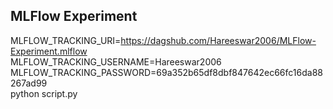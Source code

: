 ## MLFlow Experiment
MLFLOW_TRACKING_URI=https://dagshub.com/Hareeswar2006/MLFlow-Experiment.mlflow \
MLFLOW_TRACKING_USERNAME=Hareeswar2006 \
MLFLOW_TRACKING_PASSWORD=69a352b65df8dbf847642ec66fc16da88267ad99 \
python script.py